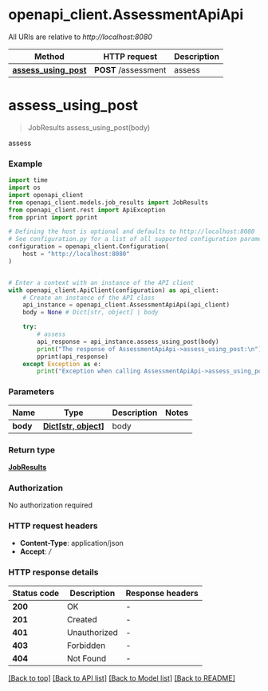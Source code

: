 # openapi_client.AssessmentApiApi

All URIs are relative to *http://localhost:8080*

Method | HTTP request | Description
------------- | ------------- | -------------
[**assess_using_post**](AssessmentApiApi.md#assess_using_post) | **POST** /assessment | assess


# **assess_using_post**
> JobResults assess_using_post(body)

assess

### Example


```python
import time
import os
import openapi_client
from openapi_client.models.job_results import JobResults
from openapi_client.rest import ApiException
from pprint import pprint

# Defining the host is optional and defaults to http://localhost:8080
# See configuration.py for a list of all supported configuration parameters.
configuration = openapi_client.Configuration(
    host = "http://localhost:8080"
)


# Enter a context with an instance of the API client
with openapi_client.ApiClient(configuration) as api_client:
    # Create an instance of the API class
    api_instance = openapi_client.AssessmentApiApi(api_client)
    body = None # Dict[str, object] | body

    try:
        # assess
        api_response = api_instance.assess_using_post(body)
        print("The response of AssessmentApiApi->assess_using_post:\n")
        pprint(api_response)
    except Exception as e:
        print("Exception when calling AssessmentApiApi->assess_using_post: %s\n" % e)
```



### Parameters


Name | Type | Description  | Notes
------------- | ------------- | ------------- | -------------
 **body** | [**Dict[str, object]**](object.md)| body | 

### Return type

[**JobResults**](JobResults.md)

### Authorization

No authorization required

### HTTP request headers

 - **Content-Type**: application/json
 - **Accept**: */*

### HTTP response details

| Status code | Description | Response headers |
|-------------|-------------|------------------|
**200** | OK |  -  |
**201** | Created |  -  |
**401** | Unauthorized |  -  |
**403** | Forbidden |  -  |
**404** | Not Found |  -  |

[[Back to top]](#) [[Back to API list]](../README.md#documentation-for-api-endpoints) [[Back to Model list]](../README.md#documentation-for-models) [[Back to README]](../README.md)


